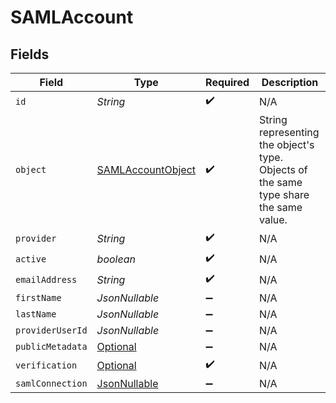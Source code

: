 # SAMLAccount


## Fields

| Field                                                                                       | Type                                                                                        | Required                                                                                    | Description                                                                                 |
| ------------------------------------------------------------------------------------------- | ------------------------------------------------------------------------------------------- | ------------------------------------------------------------------------------------------- | ------------------------------------------------------------------------------------------- |
| `id`                                                                                        | *String*                                                                                    | :heavy_check_mark:                                                                          | N/A                                                                                         |
| `object`                                                                                    | [SAMLAccountObject](../../models/components/SAMLAccountObject.md)                           | :heavy_check_mark:                                                                          | String representing the object's type. Objects of the same type share the same value.<br/>  |
| `provider`                                                                                  | *String*                                                                                    | :heavy_check_mark:                                                                          | N/A                                                                                         |
| `active`                                                                                    | *boolean*                                                                                   | :heavy_check_mark:                                                                          | N/A                                                                                         |
| `emailAddress`                                                                              | *String*                                                                                    | :heavy_check_mark:                                                                          | N/A                                                                                         |
| `firstName`                                                                                 | *JsonNullable<String>*                                                                      | :heavy_minus_sign:                                                                          | N/A                                                                                         |
| `lastName`                                                                                  | *JsonNullable<String>*                                                                      | :heavy_minus_sign:                                                                          | N/A                                                                                         |
| `providerUserId`                                                                            | *JsonNullable<String>*                                                                      | :heavy_minus_sign:                                                                          | N/A                                                                                         |
| `publicMetadata`                                                                            | [Optional<SAMLAccountPublicMetadata>](../../models/components/SAMLAccountPublicMetadata.md) | :heavy_minus_sign:                                                                          | N/A                                                                                         |
| `verification`                                                                              | [Optional<SAMLAccountVerification>](../../models/components/SAMLAccountVerification.md)     | :heavy_check_mark:                                                                          | N/A                                                                                         |
| `samlConnection`                                                                            | [JsonNullable<SamlConnection>](../../models/components/SamlConnection.md)                   | :heavy_minus_sign:                                                                          | N/A                                                                                         |